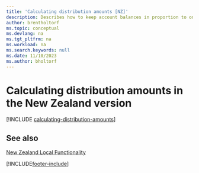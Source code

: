 ```yaml
---
title: 'Calculating distribution amounts [NZ]'
description: Describes how to keep account balances in proportion to one another by reallocating the amount in one general ledger account to another.
author: brentholtorf
ms.topic: conceptual
ms.devlang: na
ms.tgt_pltfrm: na
ms.workload: na
ms.search.keywords: null
ms.date: 11/10/2023
ms.author: bholtorf
---
```

# Calculating distribution amounts in the New Zealand version

[!INCLUDE [calculating-distribution-amounts](../includes/AUNZ/calculating-distribution-amounts.md)]

## See also

[New Zealand Local Functionality](new-zealand-local-functionality.md)  


[!INCLUDE[footer-include](../../includes/footer-banner.md)]